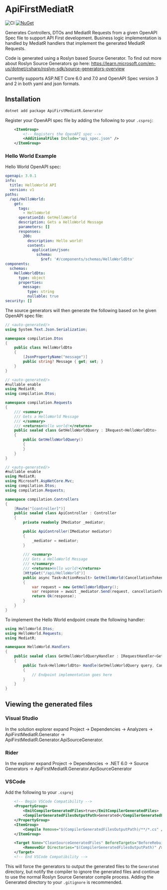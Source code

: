 # ApiFirstMediatR

![CI](https://github.com/alexcampana/ApiFirstMediatR/workflows/CI/badge.svg)
[![NuGet](https://img.shields.io/nuget/vpre/ApiFirstMediatR.Generator.svg)](https://www.nuget.org/packages/ApiFirstMediatR.Generator)

Generates Controllers, DTOs and MediatR Requests from a given OpenAPI Spec file to support API First development.
Business logic implementation is handled by MediatR handlers that implement the generated MediatR Requests.

Code is generated using a Roslyn based Source Generator. To find out more about Roslyn Source Generators go here: https://learn.microsoft.com/en-us/dotnet/csharp/roslyn-sdk/source-generators-overview

Currently supports ASP.NET Core 6.0 and 7.0 and OpenAPI Spec version 3 and 2 in both yaml and json formats.

## Installation
```sh
dotnet add package ApiFirstMediatR.Generator
```

Register your OpenAPI spec file by adding the following to your `.csproj`:
```xml
    <ItemGroup>
        <!-- Registers the OpenAPI spec -->
        <AdditionalFiles Include="api_spec.json" />
    </ItemGroup>
```

### Hello World Example
Hello World OpenAPI spec:
```yaml
openapi: 3.0.1
info:
  title: HelloWorld API
  version: v1
paths:
  /api/HelloWorld:
    get:
      tags:
        - HelloWorld
      operationId: GetHelloWorld
      description: Gets a HelloWorld Message
      parameters: []
      responses:
        200:
          description: Hello world!
          content:
            application/json:
              schema:
                $ref: '#/components/schemas/HelloWorldDto'
components:
  schemas:
    HelloWorldDto:
      type: object
      properties:
        message:
          type: string
          nullable: true
security: []
```

The source generators will then generate the following based on he given OpenAPI spec file:
```csharp
// <auto-generated/>
using System.Text.Json.Serialization;

namespace compilation.Dtos
{
    public class HelloWorldDto 
    {
        [JsonPropertyName("message")]
        public string? Message { get; set; }
    }
}
```
```csharp
// <auto-generated/>
#nullable enable
using MediatR;
using compilation.Dtos;

namespace compilation.Requests
{
    /// <summary>
    /// Gets a HelloWorld Message
    /// </summary>
    /// <returns>Hello world!</returns>
    public sealed class GetHelloWorldQuery : IRequest<HelloWorldDto>
    {
        public GetHelloWorldQuery()
        {
        }
    }
}
```
```csharp
// <auto-generated/>
#nullable enable
using MediatR;
using Microsoft.AspNetCore.Mvc;
using compilation.Dtos;
using compilation.Requests;

namespace compilation.Controllers
{
    [Route("[controller]")]
    public sealed class ApiController : Controller
    {
        private readonly IMediator _mediator;

        public ApiController(IMediator mediator)
        {
            _mediator = mediator;
        }
        
        /// <summary>
        /// Gets a HelloWorld Message
        /// </summary>
        /// <returns>Hello world!</returns>
        [HttpGet("/api/HelloWorld")]
        public async Task<ActionResult> GetHelloWorld(CancellationToken cancellationToken)
        {
            var request = new GetHelloWorldQuery();
            var response = await _mediator.Send(request, cancellationToken);
            return Ok(response);
        }
    }
}
```

To implement the Hello World endpoint create the following handler:
```csharp
using HelloWorld.Dtos;
using HelloWorld.Requests;
using MediatR;

namespace HelloWorld.Handlers
{
    public sealed class GetHelloWorldQueryHandler : IRequestHandler<GetHelloWorldQuery, HelloWorldDto>
    {
        public Task<HelloWorldDto> Handle(GetHelloWorldQuery query, CancellationToken cancellationToken)
        {
            // Endpoint implementation goes here
        }
    }
}
```

## Viewing the generated files
### Visual Studio
In the solution explorer expand Project -> Dependencies -> Analyzers -> ApiFirstMediatR.Generator -> ApiFirstMediatR.Generator.ApiSourceGenerator.

### Rider
In the explorer expand Project -> Dependencies -> .NET 6.0 -> Source Generators -> ApiFirstMediatR.Generator.ApiSourceGenerator

### VSCode
Add the following to your `.csproj`
```xml
    <!-- Begin VSCode Compatibility -->
    <PropertyGroup>
        <EmitCompilerGeneratedFiles>true</EmitCompilerGeneratedFiles>
        <CompilerGeneratedFilesOutputPath>Generated</CompilerGeneratedFilesOutputPath>
    </PropertyGroup>
    <ItemGroup>
        <Compile Remove="$(CompilerGeneratedFilesOutputPath)/**/*.cs" />
    </ItemGroup>

    <Target Name="CleanSourceGeneratedFiles" BeforeTargets="BeforeRebuild" DependsOnTargets="$(BeforeBuildDependsOn)">
        <RemoveDir Directories="$(CompilerGeneratedFilesOutputPath)" />
    </Target>
    <!-- End VSCode Compatibility -->
```

This will force the generators to output the generated files to the `Generated` directory, but notify the compiler to ignore the generated files and continue to use the normal Roslyn Source Generator compile process. Adding the Generated directory to your `.gitignore` is recommended.
